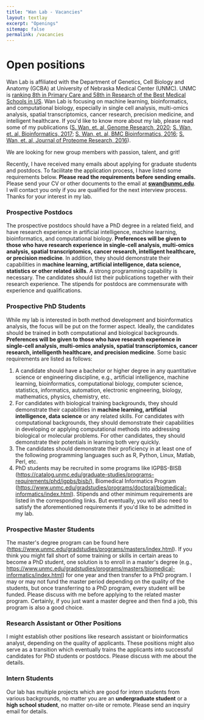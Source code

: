 ```yaml
---
title: "Wan Lab - Vacancies"
layout: textlay
excerpt: "Openings"
sitemap: false
permalink: /vacancies
---
```


# Open positions

Wan Lab is affiliated with the Department of Genetics, Cell Biology and Anatomy (GCBA) at University of Nebraska Medical Center (UNMC). UNMC is [ranking 8th in Primary Care and 58th in Research of the Best Medical Schools in US](https://www.usnews.com/best-graduate-schools/top-medical-schools/university-of-nebraska-medical-center-04063). Wan Lab is focusing on machine learning, bioinformatics, and computational biology, especially in single cell analysis, multi-omics analysis, spatial transcriptomics, cancer research, precision medicine, and intelligent healthcare. If you'd like to know more about my lab, please read some of my publications ([S. Wan, et. al, Genome Research, 2020](https://genome.cshlp.org/content/30/2/205); [S. Wan, et. al, Bioinformatics, 2017](https://academic.oup.com/bioinformatics/article/33/5/749/2736075); [S. Wan, et. al, BMC Bioinformatics, 2016](https://bmcbioinformatics.biomedcentral.com/articles/10.1186/s12859-016-0940-x); [S. Wan, et. al, Journal of Proteome Research, 2016](https://pubs.acs.org/doi/abs/10.1021/acs.jproteome.6b00686)).

We are  looking for new group members with passion, talent, and grit!

Recently, I have received many emails about applying for graduate students and postdocs. To facilitate the application process, I have listed some requirements below. **Please read the requirements before sending emails.** Please send your CV or other documents to the email at **swan@unmc.edu**. I will contact you only if you are qualified for the next interview process. Thanks for your interest in my lab.

### Prospective Postdocs

The prospective postdocs should have a PhD degree in a related field, and have research experience in artificial intelligence, machine learning, bioinformatics,  and computational biology. **Preferences will be given to those who have research experience in single-cell analysis, multi-omics analysis, spatial transcriptomics, cancer research, intelligent healthcare, or precision medicine**. In addition, they should demonstrate their capabilities in **machine learning, artificial intelligence, data science, statistics or other related skills**. A strong programming capability is necessary. The candidates should list their publications together with their research experience. The stipends for postdocs are commensurate with experience and qualifications.

### Prospective PhD Students
While my lab is interested in both method development and bioinformatics analysis, the focus will be put on the former aspect. Ideally, the candidates should be trained in both computational and biological backgrounds. **Preferences will be given to those who have research experience in single-cell analysis, multi-omics analysis, spatial transcriptomics, cancer research, intelligenth healthcare, and precision medicine**. Some basic requirements are listed as follows:

1. A candidate should have a bachelor or higher degree in any quantitative science or engineering discipline, e.g., artificial intelligence, machine learning, bioinformatics, computational biology, computer science, statistics, informatics, automation, electronic engineering, biology, mathematics, physics, chemistry, etc.
2. For candidates with biological training backgrounds, they should demonstrate their capabilities in **machine learning, artificial intelligence, data science** or any related skills. For candidates with computational backgrounds, they should demonstrate their capabilities in developing or applying computational methods into addressing biological or molecular problems. For other candidates, they should demonstrate their potentials in learning both very quickly.
3. The candidates should demonstrate their proficiency in at least one of the following programming languages such as R, Python, Linux, Matlab, Perl, etc.
4. PhD students may be recruited in some programs like IGPBS-BISB (https://catalog.unmc.edu/graduate-studies/programs-requirements/phd/igpbs/bisb/), Biomedical Informatics Program (https://www.unmc.edu/gradstudies/programs/doctoral/biomedical-informatics/index.html). Stipends and other minimum requirements are listed in the corresponding links. But eventually, you will also need to satisfy the aforementioned requirements if you'd like to be admitted in my lab.


### Prospective Master Students
The master's degree program can be found here (https://www.unmc.edu/gradstudies/programs/masters/index.html). If you think you might fall short of some training or skills in certain areas to become a PhD student, one solution is to enroll in a master's degree (e.g., https://www.unmc.edu/gradstudies/programs/masters/biomedical-informatics/index.html) for one year and then transfer to a PhD program. I may or may not fund the master period depending on the quality of the students, but once transferring to a PhD program, every student will be funded. Please discuss with me before applying to the related master program. Certainly, if you just want a master degree and then find a job, this program is also a good choice.

### Research Assistant or Other Positions
I might establish other positions like research assistant or bioinformatics analyst, depending on the quality of applicants. These positions might also serve as a transition which eventually trains the applicants into successful candidates for PhD students or postdocs. Please discuss with me about the details.

### Intern Students
Our lab has multiple projects which are good for intern students from various backgrounds, no matter you are an **undergraduate student** or a **high school student**, no matter on-site or remote. Please send an inquiry email for details.
